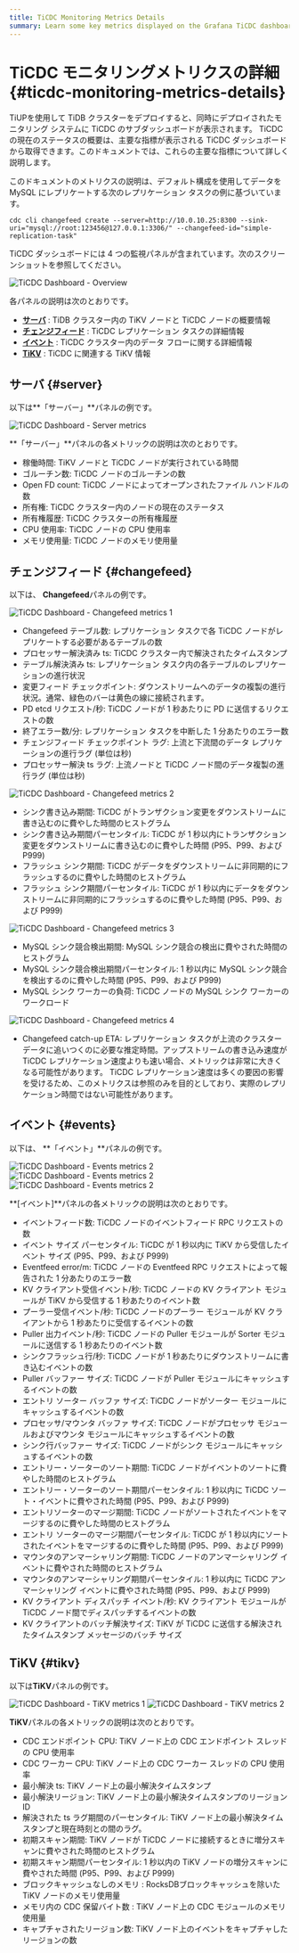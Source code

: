```yaml
---
title: TiCDC Monitoring Metrics Details
summary: Learn some key metrics displayed on the Grafana TiCDC dashboard.
---
```


# TiCDC モニタリングメトリクスの詳細 {#ticdc-monitoring-metrics-details}

TiUPを使用して TiDB クラスターをデプロイすると、同時にデプロイされたモニタリング システムに TiCDC のサブダッシュボードが表示されます。 TiCDC の現在のステータスの概要は、主要な指標が表示される TiCDC ダッシュボードから取得できます。このドキュメントでは、これらの主要な指標について詳しく説明します。

このドキュメントのメトリクスの説明は、デフォルト構成を使用してデータを MySQL にレプリケートする次のレプリケーション タスクの例に基づいています。

```shell
cdc cli changefeed create --server=http://10.0.10.25:8300 --sink-uri="mysql://root:123456@127.0.0.1:3306/" --changefeed-id="simple-replication-task"
```

TiCDC ダッシュボードには 4 つの監視パネルが含まれています。次のスクリーンショットを参照してください。

![TiCDC Dashboard - Overview](https://download.pingcap.com/images/docs/ticdc/ticdc-dashboard-overview.png)

各パネルの説明は次のとおりです。

-   [**サーバ**](#server) : TiDB クラスター内の TiKV ノードと TiCDC ノードの概要情報
-   [**チェンジフィード**](#changefeed) : TiCDC レプリケーション タスクの詳細情報
-   [**イベント**](#events) : TiCDC クラスター内のデータ フローに関する詳細情報
-   [**TiKV**](#tikv) : TiCDC に関連する TiKV 情報

## サーバ {#server}

以下は**「サーバー」**パネルの例です。

![TiCDC Dashboard - Server metrics](https://download.pingcap.com/images/docs/ticdc/ticdc-dashboard-server.png)

**「サーバー」**パネルの各メトリックの説明は次のとおりです。

-   稼働時間: TiKV ノードと TiCDC ノードが実行されている時間
-   ゴルーチン数: TiCDC ノードのゴルーチンの数
-   Open FD count: TiCDC ノードによってオープンされたファイル ハンドルの数
-   所有権: TiCDC クラスター内のノードの現在のステータス
-   所有権履歴: TiCDC クラスターの所有権履歴
-   CPU 使用率: TiCDC ノードの CPU 使用率
-   メモリ使用量: TiCDC ノードのメモリ使用量

## チェンジフィード {#changefeed}

以下は、 **Changefeed**パネルの例です。

![TiCDC Dashboard - Changefeed metrics 1](https://download.pingcap.com/images/docs/ticdc/ticdc-dashboard-changefeed-1.png)

-   Changefeed テーブル数: レプリケーション タスクで各 TiCDC ノードがレプリケートする必要があるテーブルの数
-   プロセッサー解決済み ts: TiCDC クラスター内で解決されたタイムスタンプ
-   テーブル解決済み ts: レプリケーション タスク内の各テーブルのレプリケーションの進行状況
-   変更フィード チェックポイント: ダウンストリームへのデータの複製の進行状況。通常、緑色のバーは黄色の線に接続されます。
-   PD etcd リクエスト/秒: TiCDC ノードが 1 秒あたりに PD に送信するリクエストの数
-   終了エラー数/分: レプリケーション タスクを中断した 1 分あたりのエラー数
-   チェンジフィード チェックポイント ラグ: 上流と下流間のデータ レプリケーションの進行ラグ (単位は秒)
-   プロセッサー解決 ts ラグ: 上流ノードと TiCDC ノード間のデータ複製の進行ラグ (単位は秒)

![TiCDC Dashboard - Changefeed metrics 2](https://download.pingcap.com/images/docs/ticdc/ticdc-dashboard-changefeed-2.png)

-   シンク書き込み期間: TiCDC がトランザクション変更をダウンストリームに書き込むのに費やした時間のヒストグラム
-   シンク書き込み期間パーセンタイル: TiCDC が 1 秒以内にトランザクション変更をダウンストリームに書き込むのに費やした時間 (P95、P99、および P999)
-   フラッシュ シンク期間: TiCDC がデータをダウンストリームに非同期的にフラッシュするのに費やした時間のヒストグラム
-   フラッシュ シンク期間パーセンタイル: TiCDC が 1 秒以内にデータをダウンストリームに非同期的にフラッシュするのに費やした時間 (P95、P99、および P999)

![TiCDC Dashboard - Changefeed metrics 3](https://download.pingcap.com/images/docs/ticdc/ticdc-dashboard-changefeed-3.png)

-   MySQL シンク競合検出期間: MySQL シンク競合の検出に費やされた時間のヒストグラム
-   MySQL シンク競合検出期間パーセンタイル: 1 秒以内に MySQL シンク競合を検出するのに費やした時間 (P95、P99、および P999)
-   MySQL シンク ワーカーの負荷: TiCDC ノードの MySQL シンク ワーカーのワークロード

![TiCDC Dashboard - Changefeed metrics 4](https://download.pingcap.com/images/docs/ticdc/ticdc-dashboard-changefeed-4.png)

-   Changefeed catch-up ETA: レプリケーション タスクが上流のクラスター データに追いつくのに必要な推定時間。アップストリームの書き込み速度が TiCDC レプリケーション速度よりも速い場合、メトリックは非常に大きくなる可能性があります。 TiCDC レプリケーション速度は多くの要因の影響を受けるため、このメトリクスは参照のみを目的としており、実際のレプリケーション時間ではない可能性があります。

## イベント {#events}

以下は、 **「イベント」**パネルの例です。

![TiCDC Dashboard - Events metrics 2](https://download.pingcap.com/images/docs/ticdc/ticdc-dashboard-events-1.png) ![TiCDC Dashboard - Events metrics 2](https://download.pingcap.com/images/docs/ticdc/ticdc-dashboard-events-2.png) ![TiCDC Dashboard - Events metrics 2](https://download.pingcap.com/images/docs/ticdc/ticdc-dashboard-events-3.png)

**[イベント]**パネルの各メトリックの説明は次のとおりです。

-   イベントフィード数: TiCDC ノードのイベントフィード RPC リクエストの数
-   イベント サイズ パーセンタイル: TiCDC が 1 秒以内に TiKV から受信したイベント サイズ (P95、P99、および P999)
-   Eventfeed error/m: TiCDC ノードの Eventfeed RPC リクエストによって報告された 1 分あたりのエラー数
-   KV クライアント受信イベント/秒: TiCDC ノードの KV クライアント モジュールが TiKV から受信する 1 秒あたりのイベント数
-   プーラー受信イベント/秒: TiCDC ノードのプーラー モジュールが KV クライアントから 1 秒あたりに受信するイベントの数
-   Puller 出力イベント/秒: TiCDC ノードの Puller モジュールが Sorter モジュールに送信する 1 秒あたりのイベント数
-   シンクフラッシュ行/秒: TiCDC ノードが 1 秒あたりにダウンストリームに書き込むイベントの数
-   Puller バッファー サイズ: TiCDC ノードが Puller モジュールにキャッシュするイベントの数
-   エントリ ソーター バッファ サイズ: TiCDC ノードがソーター モジュールにキャッシュするイベントの数
-   プロセッサ/マウンタ バッファ サイズ: TiCDC ノードがプロセッサ モジュールおよびマウンタ モジュールにキャッシュするイベントの数
-   シンク行バッファー サイズ: TiCDC ノードがシンク モジュールにキャッシュするイベントの数
-   エントリー・ソーターのソート期間: TiCDC ノードがイベントのソートに費やした時間のヒストグラム
-   エントリー・ソーターのソート期間パーセンタイル: 1 秒以内に TiCDC ソート・イベントに費やされた時間 (P95、P99、および P999)
-   エントリソーターのマージ期間: TiCDC ノードがソートされたイベントをマージするのに費やした時間のヒストグラム
-   エントリ ソーターのマージ期間パーセンタイル: TiCDC が 1 秒以内にソートされたイベントをマージするのに費やした時間 (P95、P99、および P999)
-   マウンタのアンマーシャリング期間: TiCDC ノードのアンマーシャリング イベントに費やされた時間のヒストグラム
-   マウンタのアンマーシャリング期間パーセンタイル: 1 秒以内に TiCDC アンマーシャリング イベントに費やされた時間 (P95、P99、および P999)
-   KV クライアント ディスパッチ イベント/秒: KV クライアント モジュールが TiCDC ノード間でディスパッチするイベントの数
-   KV クライアントのバッチ解決サイズ: TiKV が TiCDC に送信する解決されたタイムスタンプ メッセージのバッチ サイズ

## TiKV {#tikv}

以下は**TiKV**パネルの例です。

![TiCDC Dashboard - TiKV metrics 1](https://download.pingcap.com/images/docs/ticdc/ticdc-dashboard-tikv-1.png) ![TiCDC Dashboard - TiKV metrics 2](https://download.pingcap.com/images/docs/ticdc/ticdc-dashboard-tikv-2.png)

**TiKV**パネルの各メトリックの説明は次のとおりです。

-   CDC エンドポイント CPU: TiKV ノード上の CDC エンドポイント スレッドの CPU 使用率
-   CDC ワーカー CPU: TiKV ノード上の CDC ワーカー スレッドの CPU 使用率
-   最小解決 ts: TiKV ノード上の最小解決タイムスタンプ
-   最小解決リージョン: TiKV ノード上の最小解決タイムスタンプのリージョンID
-   解決された ts ラグ期間のパーセンタイル: TiKV ノード上の最小解決タイムスタンプと現在時刻との間のラグ。
-   初期スキャン期間: TiKV ノードが TiCDC ノードに接続するときに増分スキャンに費やされた時間のヒストグラム
-   初期スキャン期間パーセンタイル: 1 秒以内の TiKV ノードの増分スキャンに費やされた時間 (P95、P99、および P999)
-   ブロックキャッシュなしのメモリ : RocksDBブロックキャッシュを除いた TiKV ノードのメモリ使用量
-   メモリ内の CDC 保留バイト数 : TiKV ノード上の CDC モジュールのメモリ使用量
-   キャプチャされたリージョン数: TiKV ノード上のイベントをキャプチャしたリージョンの数
